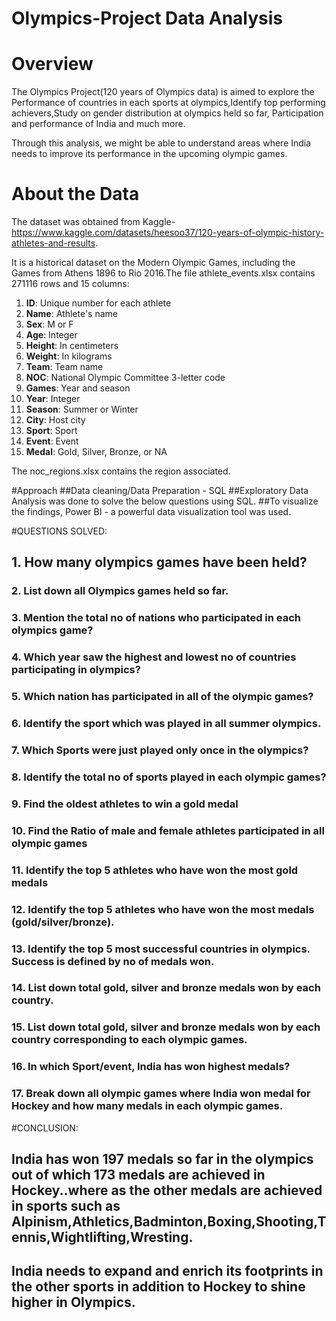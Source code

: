 # Olympics-Project Data Analysis

# Overview
The Olympics Project(120 years of Olympics data) is aimed to explore the Performance of countries in each sports at olympics,Identify top performing achievers,Study on gender distribution at olympics held so far, Participation and performance of India and much more.

Through this analysis, we might be able to understand areas where India needs to improve its performance in the upcoming olympic games. 

# About the Data
The dataset was obtained from Kaggle-https://www.kaggle.com/datasets/heesoo37/120-years-of-olympic-history-athletes-and-results.

It is a historical dataset on the Modern Olympic Games, including the Games from Athens 1896 to Rio 2016.The file athlete_events.xlsx contains 271116 rows and 15 columns:

1. **ID**: Unique number for each athlete
2. **Name**: Athlete's name
3. **Sex**: M or F
4. **Age**: Integer
5. **Height**: In centimeters
6. **Weight**: In kilograms
7. **Team**: Team name
8. **NOC**: National Olympic Committee 3-letter code
9. **Games**: Year and season
10. **Year**: Integer
11. **Season**: Summer or Winter
12. **City**: Host city
13. **Sport**: Sport
14. **Event**: Event
15. **Medal**: Gold, Silver, Bronze, or NA


The noc_regions.xlsx contains the region associated.

#Approach
##Data cleaning/Data Preparation - SQL
##Exploratory Data Analysis was done to solve the below questions using SQL.
##To visualize the findings, Power BI - a powerful data visualization tool was used.

#QUESTIONS SOLVED:
## 1. How many olympics games have been held?
### 2. List down all Olympics games held so far.
### 3. Mention the total no of nations who participated in each olympics game?
### 4. Which year saw the highest and lowest no of countries participating in olympics?
### 5. Which nation has participated in all of the olympic games?
### 6. Identify the sport which was played in all summer olympics.
### 7. Which Sports were just played only once in the olympics?
### 8. Identify the total no of sports played in each olympic games?
### 9. Find the oldest athletes to win a gold medal
### 10. Find the Ratio of male and female athletes participated in all olympic games
### 11. Identify the top 5 athletes who have won the most gold medals
### 12. Identify the top 5 athletes who have won the most medals (gold/silver/bronze).
### 13. Identify the top 5 most successful countries in olympics. Success is defined by no of medals won.
### 14. List down total gold, silver and bronze medals won by each country.
### 15. List down total gold, silver and bronze medals won by each country corresponding to each olympic games.
### 16. In which Sport/event, India has won highest medals?
### 17. Break down all olympic games where India won medal for Hockey and how many medals in each olympic games.

#CONCLUSION:
## India has won 197 medals so far in the olympics out of which 173 medals are achieved in Hockey..where as the other medals are achieved in sports such as Alpinism,Athletics,Badminton,Boxing,Shooting,Tennis,Wightlifting,Wresting.

## India needs to expand and enrich its footprints in the other sports in addition to Hockey to shine higher in Olympics.
